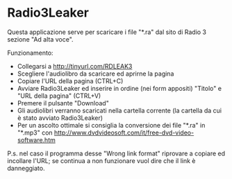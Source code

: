 Radio3Leaker
============

Questa applicazione serve per scaricare i file "*.ra" dal sito di Radio 3 sezione "Ad alta voce".

Funzionamento:

- Collegarsi a http://tinyurl.com/RDLEAK3
- Scegliere l'audiolibro da scaricare ed aprirne la pagina
- Copiare l'URL della pagina (CTRL+C)
- Avviare Radio3Leaker ed inserire in ordine (nei form appositi) "Titolo" e "URL della pagina" (CTRL+V)
- Premere il pulsante "Download"
- Gli audiolibri verranno scaricati nella cartella corrente (la cartella da cui è stato avviato Radio3Leaker)
- Per un ascolto ottimale si consiglia la conversione dei file "\*.ra" in "\*.mp3" con http://www.dvdvideosoft.com/it/free-dvd-video-software.htm

P.s. nel caso il programma desse "Wrong link format" riprovare a copiare ed incollare l'URL; se continua a non funzionare vuol dire che il link è danneggiato.
